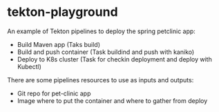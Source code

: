 # tekton-playground

An example of Tekton pipelines to deploy the spring petclinic app:
- Build Maven app (Taks build)
- Build and push container (Task buildind and push with kaniko)
- Deploy to K8s cluster (Task for checkin deployment and deploy with Kubectl)

There are some pipelines resources to use as inputs and outputs:
- Git repo for pet-clinic app
- Image where to put the container and where to gather from deploy